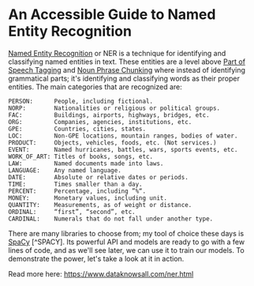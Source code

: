 # An Accessible Guide to Named Entity Recognition

[Named Entity Recognition](https://en.wikipedia.org/wiki/Named-entity_recognition) or NER is a technique for identifying and classifying named entities in text. These entities are a level above [Part of Speech Tagging](https://www.dataknowsall.com/pos.html) and [Noun Phrase Chunking](https://www.dataknowsall.com/nounphrase.html) where instead of identifying grammatical parts; it's identifying and classifying words as their proper entities. The main categories that are recognized are:

```text
PERSON:      People, including fictional.
NORP:        Nationalities or religious or political groups.
FAC:         Buildings, airports, highways, bridges, etc.
ORG:         Companies, agencies, institutions, etc.
GPE:         Countries, cities, states.
LOC:         Non-GPE locations, mountain ranges, bodies of water.
PRODUCT:     Objects, vehicles, foods, etc. (Not services.)
EVENT:       Named hurricanes, battles, wars, sports events, etc.
WORK_OF_ART: Titles of books, songs, etc.
LAW:         Named documents made into laws.
LANGUAGE:    Any named language.
DATE:        Absolute or relative dates or periods.
TIME:        Times smaller than a day.
PERCENT:     Percentage, including ”%“.
MONEY:       Monetary values, including unit.
QUANTITY:    Measurements, as of weight or distance.
ORDINAL:     “first”, “second”, etc.
CARDINAL:    Numerals that do not fall under another type.
```

There are many libraries to choose from; my tool of choice these days is [SpaCy](https://spacy.io/) [^SPACY]. Its powerful API and models are ready to go with a few lines of code, and as we'll see later, we can use it to train our models. To demonstrate the power, let's take a look at it in action. 

Read more here: https://www.dataknowsall.com/ner.html
